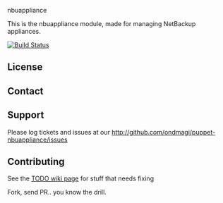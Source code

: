 nbuappliance

This is the nbuappliance module, made for managing NetBackup appliances.

[![Build Status](https://travis-ci.org/ondmagi/puppet-nbuappliance.svg?branch=master)](https://travis-ci.org/ondmagi/puppet-nbuappliance)

License
-------


Contact
-------


Support
-------

Please log tickets and issues at our http://github.com/ondmagi/puppet-nbuappliance/issues

Contributing
-------

See the [TODO wiki page](https://github.com/ondmagi/puppet-nbuappliance/wiki/TODO) for stuff that needs fixing

Fork, send PR.. you know the drill.
